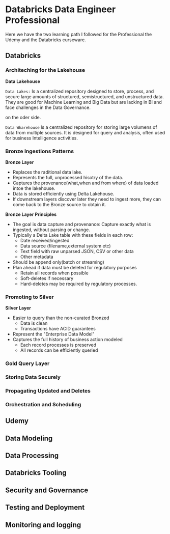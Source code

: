 # Databricks Data Engineer Professional

Here we have the two learning path I followed for the Professional the Udemy and the Databricks curseware.

## Databricks 

### Architeching for the Lakehouse

**Data Lakehouse**  

`Data Lakes:`  Is a centralized repository designed to store, process, and secure large amounts of structured, semistructured, and unstructured data. They 
are good for Machine Learning and Big Data but are lacking in BI and face challenges in the Data Governance.  

on the oder side.

`Data Wharehouse` Is a centralized repository for storing large volumens of data from multiple sources. It is designed for query and analysis, often used for business Intelligence activities.


	

### Bronze Ingestions Patterns

**Bronze Layer**   
- Replaces the raditional data lake.  
- Represents the full, unprocessed hisotry of the data.  
- Captures the provenance(what,when and from where) of data loaded intoe the lakehouse.  
- Data is stored efficiently using Delta Lakehouse.  
- If downstream layers discover later they need to ingest more, they can come back to the Bronze source to obtain it.  

**Bronze Layer Principles**  
- The goal is data capture and provenance: Capture exactly what is ingested, without parsing or change.
- Typically a Delta Lake table with these fields in each row:
	- Date received/ingested  
	- Data source (filename,external system etc)  
	- Text field with raw unparsed JSON, CSV or other data  
	- Other metadata  
- Should be append only(batch or streaming)  
- Plan ahead if data must be deleted for regulatory purposes  
	- Retain all records when possible  
	- Soft-deletes if necessary  
	- Hard-deletes may be required by regulatory processes.  

### Promoting to Silver

**Silver Layer**  
- Easier to query than the non-curated Bronzed   
	- Data is clean  
	- Transactions have ACID guarantees  
- Represent the "Enterprise Data Model"  
- Captures the full history of business action modeled  
	- Each record processes is preserved  
	- All records can be efficiently queried  


### Gold Query Layer

### Storing Data Securely

### Propagating Updated and Deletes

### Orchestration and Scheduling



## Udemy

## Data Modeling

## Data Processing

## Databricks Tooling

## Security and Governance

## Testing and Deployment

## Monitoring and logging

